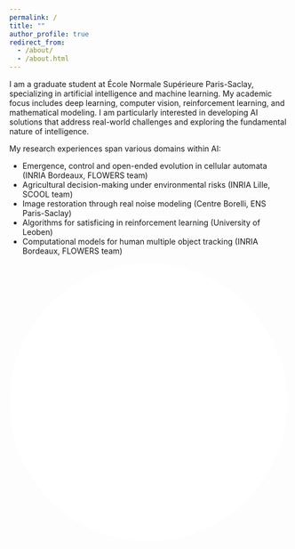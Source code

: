 ```yaml
---
permalink: /
title: ""
author_profile: true
redirect_from: 
  - /about/
  - /about.html
---
```



I am a graduate student at École Normale Supérieure Paris-Saclay, specializing in artificial intelligence and machine learning. My academic focus includes deep learning, computer vision, reinforcement learning, and mathematical modeling. I am particularly interested in developing AI solutions that address real-world challenges and exploring the fundamental nature of intelligence.

My research experiences span various domains within AI:

- Emergence, control and open-ended evolution in cellular automata (INRIA Bordeaux, FLOWERS team)
- Agricultural decision-making under environmental risks (INRIA Lille, SCOOL team)
- Image restoration through real noise modeling (Centre Borelli, ENS Paris-Saclay)
- Algorithms for satisficing in reinforcement learning (University of Leoben)
- Computational models for human multiple object tracking (INRIA Bordeaux, FLOWERS team)

<embed src="_pages/slime.html" style="width:500px; height: 500px; border-radius: 50%">
